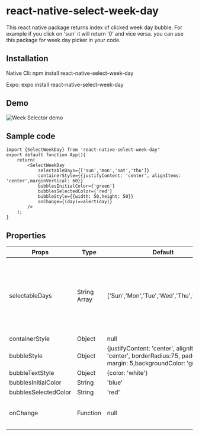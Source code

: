 # react-native-select-week-day
This react native package returns index of clicked week day bubble. For example if you click on 'sun' it will return '0' and vice versa. you can use this package for week day picker in your code.
## Installation
Native Cli: npm install react-native-select-week-day

Expo: expo install react-native-select-week-day
## Demo
![Week Selector demo](https://user-images.githubusercontent.com/56933027/213881616-d645f679-1e1c-4ed6-8293-d70b45b339e8.gif)

## Sample code
```
import {SelectWeekDay} from 'react-native-select-week-day'
export default function App(){
    return(
        <SelectWeekDay
            selectableDays={['sun','mon','sat','thu']}
            containerStyle={{justifyContent: 'center', alignItems: 'center',marginVertical: 60}}
            bubblesInitialColor={'green'}
            bubblesSelectedColor={'red'}
            bubbleStyle={{width: 50,height: 50}}
            onChange={(day)=>alert(day)}
        />
    );
}
```
## Properties
|Props|Type|Default|Description|
|---|---|---|---|
|selectableDays|String Array|['Sun','Mon','Tue','Wed','Thu','Fri','Sat']|Make sure pass only three character string element in an array, otherwise it will not work.|
|containerStyle|Object|null|
|bubbleStyle|Object|{justifyContent: 'center', alignItems: 'center', borderRadius:75, padding: 10, margin: 5,backgroundColor: 'gray'}|
|bubbleTextStyle|Object|{color: 'white'}|
|bubblesInitialColor|String|'blue'|
|bubblesSelectedColor|String|'red'|
|onChange|Function|null|It will return index of clicked bubble